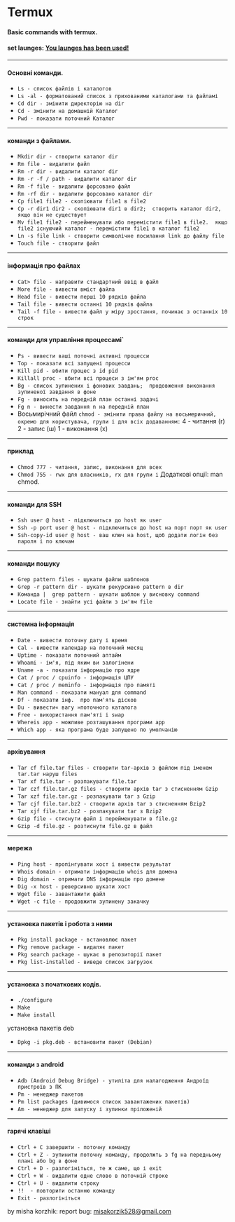 # Termux
#### Basic commands with termux.
#### set launges: <a href="You launges has been used!">You launges has been used!</a>
---
  #### Основні команди.
  * `Ls - список файлів і каталогов`
  * `Ls -al - форматований список з прихованими каталогами та файламі`
  * `Cd dir - змінити директорію на dir`
  * `Cd - змінити на домашній Каталог`
  * `Pwd - показати поточний Каталог`

  ---
  #### команди з файлами.
  * `Mkdir dir - створити каталог dir`
  * `Rm file - видалити файл`
  * `Rm -r dir - видалити каталог dir`
  * `Rm -r -f / path - видалити каталог dir`
  * `Rm -f file - видалити форсовано файл`
  * `Rm -rf dir - видалити форсовано каталог dir`
  * `Cp file1 file2 - скопіювати file1 в file2`
  * `Cp -r dir1 dir2 - скопіювати dir1 в dir2;  створить каталог dir2, якщо він не существует`
  * `Mv file1 file2 - перейменувати або перемістити file1 в file2.  якщо file2 існуючий каталог - перемістити file1 в каталог file2`
  * `Ln -s file link - створити символічне посилання link до файлу file`
  * `Touch file - створити файл`

  ---
  #### інформація про файлах
  * `Cat> file - направити стандартний ввід в файл`
  * `More file - вивести вміст файла`
  * `Head file - вивести перші 10 рядків файла`
  * `Tail file - вивести останні 10 рядків файла`
  * `Tail -f file - вивести файл у міру зростання, починає з останніх 10 строк`

  ---
  #### команди для управління процессамі`
  * `Ps - вивести ваші поточні активні процесси`
  * `Top - показати всі запущені процесси`
  * `Kill pid - вбити процес з id pid`
  * `Killall proc - вбити всі процеси з ім'ям proc`
  * `Bg - список зупинених і фонових завдань;  продовження виконання зупиненої завдання в фоне`
  * `Fg - виносить на передній план останні задачі`
  * `Fg n - винести завдання n на передній план`
  * Восьмирічний файл `chmod - змінити права файлу на восьмеричний, окремо для користувача, групи і для всіх додаванням:`
  4 - читання (r)
  2 - запис (ш)
  1 - виконання (x)

  ---
  #### приклад
  * `Chmod 777 - читання, запис, виконання для всех`
  * `Chmod 755 - rwx для власників, rx для групи і`
  Додаткові опції: man chmod.

  ---
  #### команди для SSH

  * `Ssh user @ host - підключиться до host як user`
  * `Ssh -p port user @ host - підключиться до host на порт порт як user`
  * `Ssh-copy-id user @ host - ваш ключ на host, щоб додати логін без пароля і по ключам`

  ---
  #### команди пошуку
  * `Grep pattern files - шукати файли шаблонов`
  * `Grep -r pattern dir - шукати рекурсивно pattern в dir`
  * `Команда |  grep pattern - шукати шаблон у висновку command`
  * `Locate file - знайти усі файли з ім'ям file`

  ---
  #### системна інформація
  * `Date - вивести поточну дату і время`
  * `Cal - вивести календар на поточний месяц`
  * `Uptime - показати поточний аптайм`
  * `Whoami - ім'я, під яким ви залогінени`
  * `Uname -a - показати інформацію про ядре`
  * `Cat / proc / cpuinfo - інформація ЦПУ`
  * `Cat / proc / meminfo - інформація про памяті`
  * `Man command - показати мануал для command`
  * `Df - показати інф.  про пам'ять дісков`
  * `Du - вивести« вагу »поточного каталога`
  * `Free - використання пам'яті і swap`
  * `Whereis app - можливе розташування програми app`
  * `Which app - яка програма буде запущено по умолчанію`

  ---
  #### архівування
  * `Tar cf file.tar files - створити tar-архів з файлом під іменем tar.tar наруш files`
  * `Tar xf file.tar - розпакувати file.tar`
  * `Tar czf file.tar.gz files - створити архів tar з стисненням Gzip`
  * `Tar xzf file.tar.gz - розпакувати tar з Gzip`
  * `Tar cjf file.tar.bz2 - створити архів tar з стисненням Bzip2`
  * `Tar xjf file.tar.bz2 - розпакувати tar з Bzip2`
  * `Gzip file - стиснути файл і перейменувати в file.gz`
  * `Gzip -d file.gz - розтиснути file.gz в файл`

  ---
  #### мережа
  * `Ping host - пропінгувати хост і вивести результат`
  * `Whois domain - отримати інформацію whois для домена`
  * `Dig domain - отримати DNS інформацію про домене`
  * `Dig -x host - реверсивно шукати хост`
  * `Wget file - завантажити файл`
  * `Wget -c file - продовжити зупинену закачку`

  ---
  #### установка пакетів і робота з ними
  * `Pkg install package - встановлює пакет`
  * `Pkg remove package - видаляє пакет`
  * `Pkg search package - шукає в репозиторії пакет`
  * `Pkg list-installed - виведе список загрузок`

  ---
  #### установка з початкових кодів.
  * `./configure`
  * `Make`
  * `Make install`

  установка пакетів deb

  * `Dpkg -i pkg.deb - встановити пакет (Debian)`

  ---
  #### команди з android
  * `Adb (Android Debug Bridge) - утиліта для налагодження Андроїд пристроїв з ПК`
  * `Pm - менеджер пакетов`
  * `Pm list packages (дивимося список завантажених пакетів)`
  * `Am - менеджер для запуску і зупинки пріложеній`

  ---
  #### гарячі клавіші
  * `Ctrl + C завершити - поточну команду`
  * `Ctrl + Z - зупинити поточну команду, продолжть з fg на передньому плані або bg в фоне`
  * `Ctrl + D - разлогініться, те ж саме, що і exit`
  * `Ctrl + W - видалити одне слово в поточній строке`
  * `Ctrl + U - видалити строку`
  * `!!  - повторити останню команду`
  * `Exit - разлогініться`

by misha korzhik: report bug: misakorzik528@gmail.com
